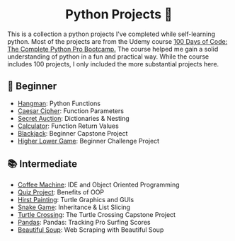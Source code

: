 <p align="center">
<h1 align="center">Python Projects 🐍</h1>
</p>

<p> This is a collection a python projects I've completed while self-learning python. Most of the projects are from the Udemy course <a href=https://www.udemy.com/course-dashboard-redirect/?course_id=2776760>100 Days of Code: The Complete Python Pro Bootcamp.</a> The course helped me gain a solid understanding of python in a fun and practical way. While the course includes 100 projects, I only included the more substantial projects here.</a>

## 📕 Beginner
- [Hangman](hangman): Python Functions
- [Caesar Cipher](caesar-cipher): Function Parameters 
- [Secret Auction](secret-auction): Dictionaries & Nesting 
- [Calculator](calculator): Function Return Values 
- [Blackjack](blackjack): Beginner Capstone Project
- [Higher Lower Game](higher-lower): Beginner Challenge Project

## 📚 Intermediate
- [Coffee Machine](coffee-machine): IDE and Object Oriented Programming
- [Quiz Project](quiz): Benefits of OOP
- [Hirst Painting](hirst-painting): Turtle Graphics and GUIs
- [Snake Game](snake-game): Inheritance & List Slicing
- [Turtle Crossing](turtle-crossing): The Turtle Crossing Capstone Project
- [Pandas](surfing-pandas): Pandas: Tracking Pro Surfing Scores
- [Beautiful Soup](beautiful-soup): Web Scraping with Beautiful Soup
